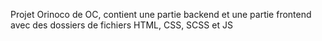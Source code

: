 Projet Orinoco de OC, contient une partie backend et une partie frontend avec des dossiers de fichiers HTML, CSS, SCSS et JS

